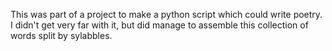 This was part of a project to make a python script which could write poetry. I didn't get very far with it, but did manage to assemble this collection of words split by sylabbles.
